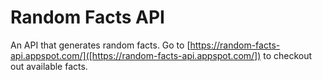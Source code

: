 # Random Facts API

An API that generates random facts. Go to [https://random-facts-api.appspot.com/]([https://random-facts-api.appspot.com/]) to checkout out available facts.

